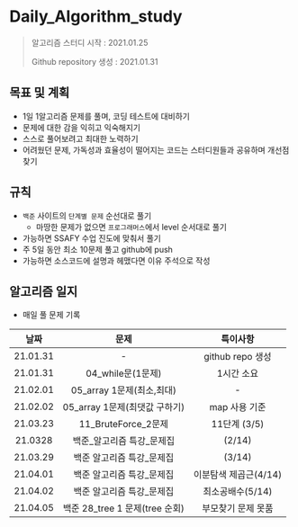 # Daily_Algorithm_study

> 알고리즘 스터디 시작 : 2021.01.25
>
> Github repository 생성 : 2021.01.31



## 목표 및 계획

- 1일 1알고리즘 문제를 풀며, 코딩 테스트에 대비하기
- 문제에 대한 감을 익히고 익숙해지기
- 스스로 풀어보려고 최대한 노력하기
- 어려웠던 문제, 가독성과 효율성이 떨어지는 코드는 스터디원들과 공유하며 개선점 찾기



## 규칙

- `백준` 사이트의 `단계별 문제` 순선대로 풀기
  - 마땅한 문제가 없으면 `프로그래머스`에서 level 순서대로 풀기
- 가능하면 SSAFY 수업 진도에 맞춰서 풀기
- 주 5일 동안 최소 10문제 풀고 github에 push
- 가능하면 소스코드에 설명과 헤맸다면 이유 주석으로 작성



## 알고리즘 일지

- 매일 풀 문제 기록

|   날짜   |              문제              |       특이사항        |
| :------: | :----------------------------: | :-------------------: |
| 21.01.31 |               -                |   github repo 생성    |
| 21.01.31 |       04_while문(1문제)        |      1시간 소요       |
| 21.02.01 |   05_array 1문제(최소,최대)    |           -           |
| 21.02.02 | 05_array 1문제(최댓값 구하기)  |     map 사용 기준     |
| 21.03.23 |      11_BruteForce_2문제       |     11단계 (3/5)      |
| 21.0328  |   백준_알고리즘 특강\_문제집   |        (2/14)         |
| 21.03.29 |   백준 알고리즘 특강_문제집    |        (3/14)         |
| 21.04.01 |   백준 알고리즘 특강_문제집    | 이분탐색 제곱근(4/14) |
| 21.04.02 |   백준 알고리즘 특강_문제집    |   최소공배수(5/14)    |
| 21.04.05 | 백준 28_tree 1 문제(tree 순회) |  부모찾기 문제 못품   |



